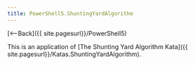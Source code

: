 ```yaml
---
title: PowerShell5.ShuntingYardAlgorithm
---
```

[<--Back]({{ site.pagesurl}}/PowerShell5)

This is an application of [The Shunting Yard Algorithm Kata]({{ site.pagesurl}}/Katas.ShuntingYardAlgorithm).

